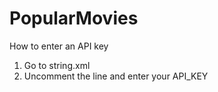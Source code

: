 # PopularMovies

How to enter an API key
1) Go to string.xml
2) Uncomment the line and enter your API_KEY 
